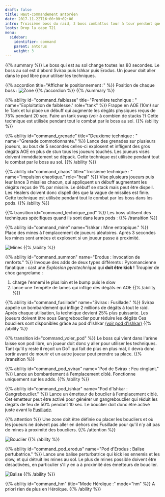 ```yaml
---
draft: false
title: Haut-commandement antoréen
date: 2017-11-22T16:00:00+02:00
intro: Troisième boss du raid, 3 boss combattus tour à tour pendant que les 2 autres sont dans leurs cabines.
loots: Drop la cape T21
menu:
  sidebar:
    identifier: command
    parent: antorus
    weight: 3
---
```


{{% summary %}}
Le boss qui est au sol change toutes les 80 secondes.
Le boss au sol est d'abord Svirax puis Ishkar puis Erodus.
Un joueur doit aller dans le pod libre pour utiliser les techniques.

{{% accordion title="Afficher le positionnement :" %}}
Position de chaque boss :
![Zone](/img/antorus/command/command_zone.jpg)
{{% /accordion %}}
{{% /summary %}}

{{% ability
  id="command_faiblesse"
  title="Première technique : "
  name="Exploitation de faiblesse."
  role="tank"
%}}
Frappe en AOE (10m) sur le Tank et lui place un débuff qui augmente les dégâts physiques reçus de 75% pendant 20 sec.
Faire un tank swap (voir à combien de stacks ?)
Cette technique est utilisée pendant tout le combat par le boss au sol.
{{% /ability %}}

{{% ability
  id="command_grenade"
  title="Deuxième technique : "
  name="Grenade commotionnante."
%}}
Lance des grenades sur plusieurs joueurs, au bout de 5 secondes celles-ci explosent et infligent des gros dégâts AOE en plus de stun tous les joueurs touchés.
Les joueurs visés doivent immédiatement se dépack.
Cette technique est utilisée pendant tout le combat par le boss au sol.
{{% /ability %}}

{{% ability
  id="command_chaos"
  title="Troisième technique : "
  name="Impulsion chaotique."
  role="heal"
%}}
Vise plusieurs joueurs puis leur lance 3 missiles chacun, qui appliquent un débuff augmentant les dégâts reçus de 1% par missile.
Le débuff se stack mais peut être dispell.
Les Healers doivent donc dispell dès que la vague de missiles est finie.
Cette technique est utilisée pendant tout le combat par les boss dans les pods.
{{% /ability %}}

{{% transition id="command_technique_pod" %}}
Les boss utilisent des techniques spécifiques quand ils sont dans leurs pods :
{{% /transition %}}

{{% ability
  id="command_mine"
  name="Ishkar : Mine entropique."
%}}
Place des mines à l'emplacement de joueurs aléatoires.
Après 3 secondes les mines sont armées et explosent si un joueur passe à proximité.

![Mines](/img/antorus/command/command_mines.jpg)
{{% /ability %}}

{{% ability
  id="command_summon"
  name="Erodus : Invocation de renforts."
%}}
Invoque des adds de deux types différents :
Pyromancienne fanatique : cast une *Explosion pyrotechnique* qui **doit être kick !**
Troupier de choc gangrelame :

1. charge l'ennemi le plus loin et le bump puis le slow
2. lance une Tempête de lames qui inflige des dégâts en AOE
{{% /ability %}}

{{% ability
  id="command_fusillade"
  name="Svirax : Fusillade."
%}}
Svirax appelle un bombardement qui inflige 2 millions de dégâts à tout le raid.
Après chaque utilisation, la technique devient 25% plus puissante.
Les joueurs doivent être sous Gangrebouclier pour réduire les dégâts
Ces boucliers sont disponibles grâce au pod d'Ishkar [(voir pod d'Ishkar)](#command_pod_ishkar)
{{% /ability %}}

{{% transition id="command_voler_pod" %}}
Le boss qui vient dans l'arène laisse son pod libre, un joueur doit donc y aller pour utiliser les techniques.
Tant qu'il y reste il reçoit un DoT qui fait de plus en plus mal, il devra donc sortir avant de mourir et un autre joueur peut prendre sa place.
{{% /transition %}}

{{% ability
  id="command_pod_svirax"
  name="Pod de Svirax : Feu cinglant."
%}}
Lance un bombardement à l'emplacement ciblé.
Fonctionne uniquement sur les adds.
{{% /ability %}}

{{% ability
  id="command_pod_ishkar"
  name="Pod d'Ishkar : Gangrebouclier."
%}}
Lance un émetteur de bouclier à l'emplacement ciblé.
Cet émetteur peut être activé pour générer un gangrebouclier qui réduit les dégâts de feu de 50% pendant 10 sec.
Le bouclier doit donc être activé juste avant la [Fusillade](#command_fusillade).

{{% attention %}}
Une zone doit être définie ou placer les boucliers et où les joueurs ne doivent pas aller en dehors des Fusillade pour qu'il n'y ait pas de mines à proximité des boucliers.
{{% /attention %}}

![Bouclier](/img/antorus/command/command_bouclier.jpg)
{{% /ability %}}

{{% ability
  id="command_pod_erodus"
  name="Pod d'Erodus : Balise pertubatrice."
%}}
Lance une balise perturbatrice qui kick les ennemis et les slow, et qui détruit les mines au sol.
Le plus de mines possible doivent être désactivées, en particulier s'il y en a à proximité des émetteurs de bouclier.

![Balise](/img/antorus/command/command_balise.jpg)
{{% /ability %}}

{{% ability
  id="command_hm"
  title="Mode Héroïque :"
  mode="hm"
%}}
A priori rien de plus en Héroïque.
{{% /ability %}}
